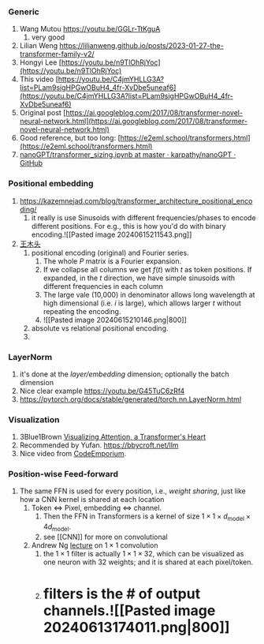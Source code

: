### Generic
1. Wang Mutou https://youtu.be/GGLr-TtKguA
	1. very good
2. Lilian Weng https://lilianweng.github.io/posts/2023-01-27-the-transformer-family-v2/
3. Hongyi Lee [https://youtu.be/n9TlOhRjYoc](https://youtu.be/n9TlOhRjYoc)
4. This video [https://youtu.be/C4jmYHLLG3A?list=PLam9sigHPGwOBuH4_4fr-XvDbe5uneaf6](https://youtu.be/C4jmYHLLG3A?list=PLam9sigHPGwOBuH4_4fr-XvDbe5uneaf6)
5. Original post [https://ai.googleblog.com/2017/08/transformer-novel-neural-network.html](https://ai.googleblog.com/2017/08/transformer-novel-neural-network.html)
6. Good reference, but too long: [https://e2eml.school/transformers.html](https://e2eml.school/transformers.html)
7. [nanoGPT/transformer_sizing.ipynb at master · karpathy/nanoGPT · GitHub](https://github.com/karpathy/nanoGPT/blob/master/transformer_sizing.ipynb)


### Positional embedding
1. https://kazemnejad.com/blog/transformer_architecture_positional_encoding/
	1. it really is use Sinusoids with different frequencies/phases to encode different positions. For e.g., this is how you'd do with binary encoding.![[Pasted image 20240615211543.png]]
2. [王木头](https://youtu.be/GGLr-TtKguA?t=4096)
	1. positional encoding (original) and Fourier series. 
		1. The whole $P$ matrix is a Fourier expansion. 
		2. If we collapse all columns we get $f(t)$ with $t$ as token positions. If expanded, in the $t$ direction, we have simple sinusoids with different frequencies in each column
		4. The large vale (10,000) in denominator allows long wavelength at high dimensional (i.e. $i$ is large), which allows larger $t$ without repeating the encoding.
		5. ![[Pasted image 20240615210146.png|800]]
	2. absolute vs relational positional encoding.
	3. 

### LayerNorm
1. it's done at the *layer/embedding* dimension; optionally the batch dimension
2. Nice clear example https://youtu.be/G45TuC6zRf4
3. https://pytorch.org/docs/stable/generated/torch.nn.LayerNorm.html

### Visualization
1. 3Blue1Brown [Visualizing Attention, a Transformer's Heart](https://youtu.be/eMlx5fFNoYc)
2. Recommended by Yufan. https://bbycroft.net/llm
3. Nice video from [CodeEmporium](https://youtu.be/Nw_PJdmydZY). 

### Position-wise Feed-forward
1. The same FFN is used for every position, i.e., *weight sharing*, just like how a CNN kernel is shared at each location
	1. Token $\Leftrightarrow$ Pixel, embedding $\Leftrightarrow$ channel. 
		1. Then the FFN in Transformers is a kernel of size $1\times1\times d_{\text{model}}\times 4d_{\text{model}}$.
		2. see [[CNN]] for more on convolutional
	2. Andrew Ng [lecture](https://youtu.be/c1RBQzKsDCk) on $1\times 1$ convolution
		1. the $1 \times 1$ filter is actually $1 \times 1 \times 32$, which can be visualized as one neuron with 32 weights; and it is shared at each pixel/token.  
		2. # filters is the # of output channels.![[Pasted image 20240613174011.png|800]]
